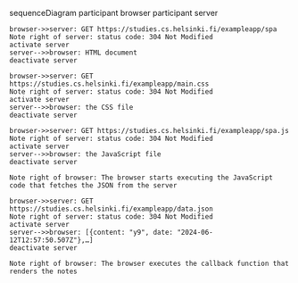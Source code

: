 sequenceDiagram
    participant browser
    participant server

    browser->>server: GET https://studies.cs.helsinki.fi/exampleapp/spa
    Note right of server: status code: 304 Not Modified
    activate server
    server-->>browser: HTML document
    deactivate server

    browser->>server: GET https://studies.cs.helsinki.fi/exampleapp/main.css
    Note right of server: status code: 304 Not Modified
    activate server
    server-->>browser: the CSS file
    deactivate server

    browser->>server: GET https://studies.cs.helsinki.fi/exampleapp/spa.js
    Note right of server: status code: 304 Not Modified
    activate server
    server-->>browser: the JavaScript file
    deactivate server

    Note right of browser: The browser starts executing the JavaScript code that fetches the JSON from the server

    browser->>server: GET https://studies.cs.helsinki.fi/exampleapp/data.json
    Note right of server: status code: 304 Not Modified
    activate server
    server-->>browser: [{content: "y9", date: "2024-06-12T12:57:50.507Z"},…]
    deactivate server

    Note right of browser: The browser executes the callback function that renders the notes
